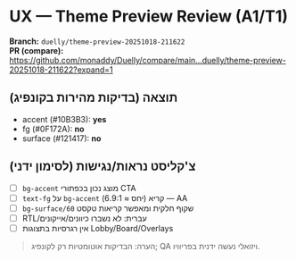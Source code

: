 # UX — Theme Preview Review (A1/T1)

**Branch:** `duelly/theme-preview-20251018-211622`  
**PR (compare):** https://github.com/monaddy/Duelly/compare/main...duelly/theme-preview-20251018-211622?expand=1

## תוצאה (בדיקות מהירות בקונפיג)
- accent (#10B3B3): **yes**
- fg (#0F172A): **no**
- surface (#121417): **no**

## צ'קליסט נראות/נגישות (לסימון ידני)
- [ ] `bg-accent` מוצג נכון בכפתורי CTA
- [ ] `text-fg` על `bg-accent` קריא (יחס ≈ 6.9:1) — AA
- [ ] `bg-surface/60` שקוף חלקית ומאפשר קריאות טקסט
- [ ] RTL/עברית: לא נשברו כיוונים/אייקונים
- [ ] אין רגרסיות בתצוגות Lobby/Board/Overlays

> הערה: הבדיקות אוטומטיות רק לקונפיג; QA ויזואלי נעשה ידנית בפריוויו.

